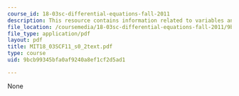 ```yaml
---
course_id: 18-03sc-differential-equations-fall-2011
description: This resource contains information related to variables and parameters.
file_location: /coursemedia/18-03sc-differential-equations-fall-2011/9bcb99345bfa0af9240a8ef1cf2d5ad1_MIT18_03SCF11_s0_2text.pdf
file_type: application/pdf
layout: pdf
title: MIT18_03SCF11_s0_2text.pdf
type: course
uid: 9bcb99345bfa0af9240a8ef1cf2d5ad1

---
```

None